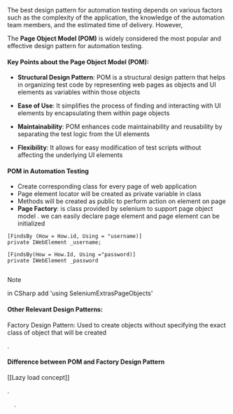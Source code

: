The best design pattern for automation testing depends on various factors such as the complexity of the application, the knowledge of the automation team members, and the estimated time of delivery. However,

  

The **Page Object Model (POM)** is widely considered the most popular and effective design pattern for automation testing.

  
#### Key Points about the Page Object Model (POM):
- **Structural Design Pattern**: POM is a structural design pattern that helps in organizing test code by representing web pages as objects and UI elements as variables within those objects

- **Ease of Use**: It simplifies the process of finding and interacting with UI elements by encapsulating them within page objects

- **Maintainability**: POM enhances code maintainability and reusability by separating the test logic from the UI elements

- **Flexibility**: It allows for easy modification of test scripts without affecting the underlying UI elements

#### POM in Automation Testing 
  - Create corresponding class for every page of web application
  - Page element locator will be created as private variable in class
  - Methods will be created as public to perform action on element on page
  - **Page Factory**: is class provided by selenium to support page object model . we can easily declare page element and page element can be initialized
```
[FindsBy (How = How.id, Using = "username)]
private IWebElement _username;

[FindsBy(How = How.Id, Using ="password)]
private IWebElement _password


```

> [!NOTE]
>   in CSharp add 'using SeleniumExtrasPageObjects'

#### Other Relevant Design Patterns:

Factory Design Pattern: Used to create objects without specifying the exact class of object that will be created

  

.

  

#### Difference between POM and Factory Design Pattern

[[Lazy load concept]]

.

  
  

    .